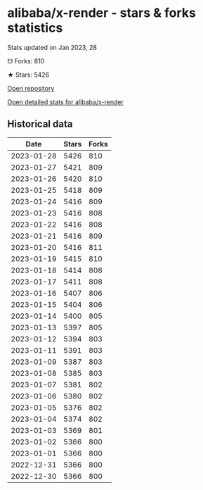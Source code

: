# alibaba/x-render - stars & forks statistics

Stats updated on Jan 2023, 28

☋ Forks: 810

★ Stars: 5426

[Open repository](https://github.com/alibaba/x-render)

[Open detailed stats for alibaba/x-render](https://reviewgithub.com/rep/alibaba/x-render)

## Historical data
| Date | Stars | Forks |
|------|-------|-------|
| 2023-01-28 | 5426 | 810 | 
| 2023-01-27 | 5421 | 809 | 
| 2023-01-26 | 5420 | 810 | 
| 2023-01-25 | 5418 | 809 | 
| 2023-01-24 | 5416 | 809 | 
| 2023-01-23 | 5416 | 808 | 
| 2023-01-22 | 5416 | 808 | 
| 2023-01-21 | 5416 | 809 | 
| 2023-01-20 | 5416 | 811 | 
| 2023-01-19 | 5415 | 810 | 
| 2023-01-18 | 5414 | 808 | 
| 2023-01-17 | 5411 | 808 | 
| 2023-01-16 | 5407 | 806 | 
| 2023-01-15 | 5404 | 806 | 
| 2023-01-14 | 5400 | 805 | 
| 2023-01-13 | 5397 | 805 | 
| 2023-01-12 | 5394 | 803 | 
| 2023-01-11 | 5391 | 803 | 
| 2023-01-09 | 5387 | 803 | 
| 2023-01-08 | 5385 | 803 | 
| 2023-01-07 | 5381 | 802 | 
| 2023-01-06 | 5380 | 802 | 
| 2023-01-05 | 5376 | 802 | 
| 2023-01-04 | 5374 | 802 | 
| 2023-01-03 | 5369 | 801 | 
| 2023-01-02 | 5366 | 800 | 
| 2023-01-01 | 5366 | 800 | 
| 2022-12-31 | 5366 | 800 | 
| 2022-12-30 | 5366 | 800 | 


